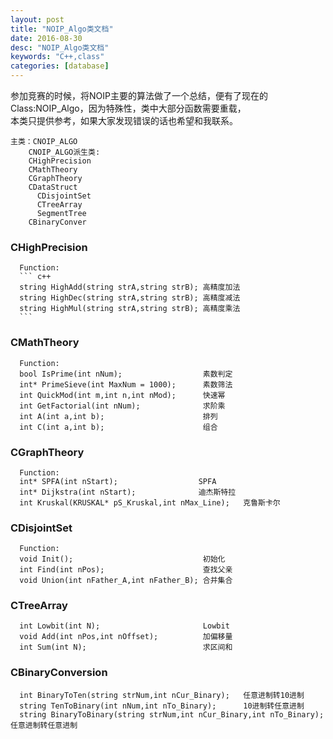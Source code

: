 ```yaml
---
layout: post
title: "NOIP_Algo类文档"
date: 2016-08-30
desc: "NOIP_Algo类文档"
keywords: "C++,class"
categories: [database]
---
```


参加竞赛的时候，将NOIP主要的算法做了一个总结，便有了现在的Class:NOIP_Algo，因为特殊性，类中大部分函数需要重载，  
本类只提供参考，如果大家发现错误的话也希望和我联系。

```
主类：CNOIP_ALGO
    CNOIP_ALGO派生类:
    CHighPrecision
    CMathTheory
    CGraphTheory
    CDataStruct
      CDisjointSet
      CTreeArray
      SegmentTree
    CBinaryConver
```

### CHighPrecision
      Function:
      ``` c++
      string HighAdd(string strA,string strB); 高精度加法
      string HighDec(string strA,string strB); 高精度减法
      string HighMul(string strA,string strB); 高精度乘法
      ```
### CMathTheory
      Function:
      bool IsPrime(int nNum);                  素数判定
      int* PrimeSieve(int MaxNum = 1000);      素数筛法
      int QuickMod(int m,int n,int nMod);      快速幂
      int GetFactorial(int nNum);              求阶乘
      int A(int a,int b);                      排列
      int C(int a,int b);                      组合
          
### CGraphTheory
      Function:
      int* SPFA(int nStart);                  SPFA
      int* Dijkstra(int nStart);              迪杰斯特拉
      int Kruskal(KRUSKAL* pS_Kruskal,int nMax_Line);   克鲁斯卡尔
          
### CDisjointSet
      Function:
      void Init();                             初始化
      int Find(int nPos);                      查找父亲
      void Union(int nFather_A,int nFather_B); 合并集合
          
### CTreeArray
      int Lowbit(int N);                       Lowbit
      void Add(int nPos,int nOffset);          加偏移量
      int Sum(int N);                          求区间和
          
### CBinaryConversion
      int BinaryToTen(string strNum,int nCur_Binary);   任意进制转10进制
      string TenToBinary(int nNum,int nTo_Binary);      10进制转任意进制
      string BinaryToBinary(string strNum,int nCur_Binary,int nTo_Binary); 任意进制转任意进制
